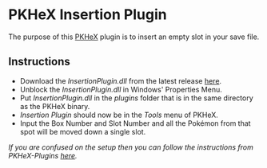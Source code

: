 # PKHeX Insertion Plugin

The purpose of this [PKHeX](https://github.com/kwsch/PKHeX) plugin is to insert an empty slot in your save file.

## Instructions
- Download the *InsertionPlugin.dll* from the latest release [here](https://github.com/foohyfooh/PKHeXInsertionPlugin/releases/latest).
- Unblock the *InsertionPlugin.dll* in Windows' Properties Menu.
- Put *InsertionPlugin.dll* in the *plugins* folder that is in the same directory as the PKHeX binary.
- *Insertion Plugin* should now be in the *Tools* menu of PKHeX.
- Input the Box Number and Slot Number and all the Pokémon from that spot will be moved down a single slot.

*If you are confused on the setup then you can follow the instructions from PKHeX-Plugins [here](https://github.com/architdate/PKHeX-Plugins/wiki/Installing-PKHeX-Plugins).*
